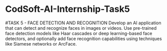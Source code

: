 # CodSoft-AI-Internship-Task5
#TASK 5 - FACE DETECTION AND RECOGNITION  Develop an AI application that can detect and recognize faces in images or videos. Use pre-trained face detection models like Haar cascades or deep learning-based face detectors, and optionally add face recognition capabilities using techniques like Siamese networks or ArcFace.  
